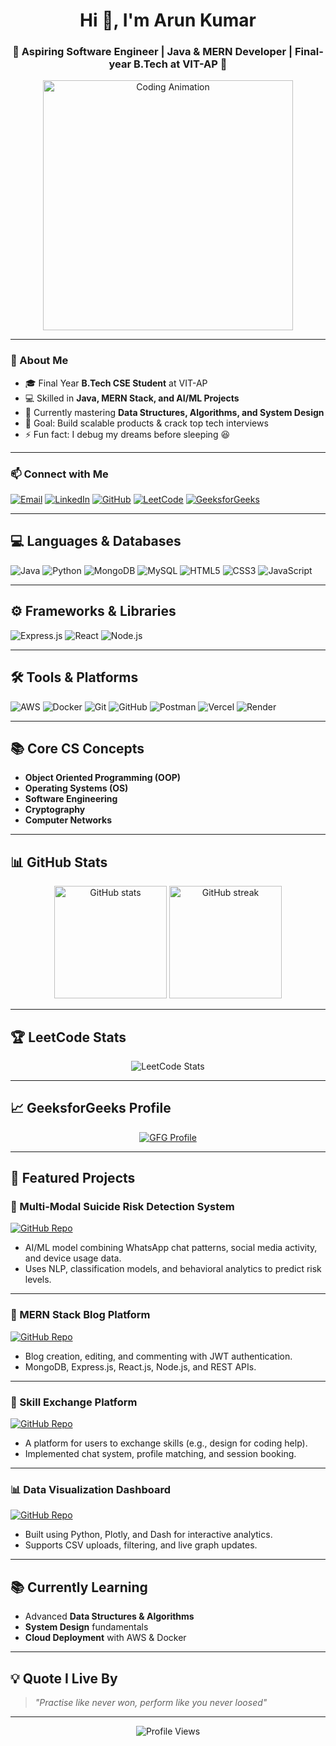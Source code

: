 <!-- HEADER -->
<h1 align="center">Hi 👋, I'm Arun Kumar</h1>
<h3 align="center">🚀 Aspiring Software Engineer | Java & MERN Developer | Final-year B.Tech at VIT-AP 🚀</h3>

<!-- ANIMATION -->
<p align="center">
  <img src="https://media.giphy.com/media/qgQUggAC3Pfv687qPC/giphy.gif" width="400" alt="Coding Animation" />
</p>

---

### 🚀 About Me
- 🎓 Final Year **B.Tech CSE Student** at VIT-AP  
- 💻 Skilled in **Java, MERN Stack, and AI/ML Projects**  
- 🌱 Currently mastering **Data Structures, Algorithms, and System Design**  
- 🎯 Goal: Build scalable products & crack top tech interviews  
- ⚡ Fun fact: I debug my dreams before sleeping 😆  

---

### 📫 Connect with Me  
<p align="left">
  <a href="mailto:arungiri2245@gmail.com"><img src="https://img.shields.io/badge/Email-D14836?style=for-the-badge&logo=gmail&logoColor=white" alt="Email" /></a>
  <a href="https://linkedin.com/in/arun30"><img src="https://img.shields.io/badge/LinkedIn-0077B5?style=for-the-badge&logo=linkedin&logoColor=white" alt="LinkedIn" /></a>
  <a href="https://github.com/candy-arun"><img src="https://img.shields.io/badge/GitHub-181717?style=for-the-badge&logo=github&logoColor=white" alt="GitHub" /></a>
  <a href="https://leetcode.com/u/candy_arun/"><img src="https://img.shields.io/badge/LeetCode-FFA116?style=for-the-badge&logo=leetcode&logoColor=white" alt="LeetCode" /></a>
  <a href="https://www.geeksforgeeks.org/user/arungirfkfd/"><img src="https://img.shields.io/badge/GeeksforGeeks-0F9D58?style=for-the-badge&logo=geeksforgeeks&logoColor=white" alt="GeeksforGeeks" /></a>
</p>

---

## 💻 Languages & Databases
![Java](https://img.shields.io/badge/Java-ED8B00?style=for-the-badge&logo=java&logoColor=white)
![Python](https://img.shields.io/badge/Python-3776AB?style=for-the-badge&logo=python&logoColor=white)
![MongoDB](https://img.shields.io/badge/MongoDB-4EA94B?style=for-the-badge&logo=mongodb&logoColor=white)
![MySQL](https://img.shields.io/badge/MySQL-00000F?style=for-the-badge&logo=mysql&logoColor=white)
![HTML5](https://img.shields.io/badge/HTML5-E34F26?style=for-the-badge&logo=html5&logoColor=white)
![CSS3](https://img.shields.io/badge/CSS3-1572B6?style=for-the-badge&logo=css3&logoColor=white)
![JavaScript](https://img.shields.io/badge/JavaScript-F7DF1E?style=for-the-badge&logo=javascript&logoColor=black)

---

## ⚙️ Frameworks & Libraries
![Express.js](https://img.shields.io/badge/Express.js-404D59?style=for-the-badge)
![React](https://img.shields.io/badge/React-61DAFB?style=for-the-badge&logo=react&logoColor=black)
![Node.js](https://img.shields.io/badge/Node.js-339933?style=for-the-badge&logo=node.js&logoColor=white)

---

## 🛠 Tools & Platforms
![AWS](https://img.shields.io/badge/AWS-232F3E?style=for-the-badge&logo=amazonaws&logoColor=white)
![Docker](https://img.shields.io/badge/Docker-2496ED?style=for-the-badge&logo=docker&logoColor=white)
![Git](https://img.shields.io/badge/Git-F05032?style=for-the-badge&logo=git&logoColor=white)
![GitHub](https://img.shields.io/badge/GitHub-181717?style=for-the-badge&logo=github&logoColor=white)
![Postman](https://img.shields.io/badge/Postman-FF6C37?style=for-the-badge&logo=postman&logoColor=white)
![Vercel](https://img.shields.io/badge/Vercel-000000?style=for-the-badge&logo=vercel&logoColor=white)
![Render](https://img.shields.io/badge/Render-46E3B7?style=for-the-badge&logo=render&logoColor=black)

---

## 📚 Core CS Concepts
- **Object Oriented Programming (OOP)**
- **Operating Systems (OS)**
- **Software Engineering**
- **Cryptography**
- **Computer Networks**

---

## 📊 GitHub Stats
<p align="center">
  <img height="180em" src="https://github-readme-stats.vercel.app/api?username=candy-arun&show_icons=true&theme=tokyonight" alt="GitHub stats" />
  <img height="180em" src="https://github-readme-streak-stats.herokuapp.com/?user=candy-arun&theme=tokyonight" alt="GitHub streak" />
</p>

---

## 🏆 LeetCode Stats
<p align="center">
  <img src="https://leetcard.jacoblin.cool/candy_arun?theme=dark&font=Karma&ext=contest" alt="LeetCode Stats" />
</p>

---

## 📈 GeeksforGeeks Profile
<p align="center">
  <a href="https://www.geeksforgeeks.org/user/arungirfkfd/">
    <img src="https://img.shields.io/badge/GeeksforGeeks-Profile-0F9D58?style=for-the-badge&logo=geeksforgeeks&logoColor=white" alt="GFG Profile" />
  </a>
</p>

---

## 🚀 Featured Projects

### 🚦 Multi-Modal Suicide Risk Detection System  
[![GitHub Repo](https://img.shields.io/badge/Repo-181717?style=for-the-badge&logo=github&logoColor=white)](YOUR_REPO_LINK)
- AI/ML model combining WhatsApp chat patterns, social media activity, and device usage data.
- Uses NLP, classification models, and behavioral analytics to predict risk levels.

---

### 📝 MERN Stack Blog Platform  
[![GitHub Repo](https://img.shields.io/badge/Repo-181717?style=for-the-badge&logo=github&logoColor=white)](https://github.com/candy-arun/mern-blog.git)
- Blog creation, editing, and commenting with JWT authentication.
- MongoDB, Express.js, React.js, Node.js, and REST APIs.

---

### 🤝 Skill Exchange Platform  
[![GitHub Repo](https://img.shields.io/badge/Repo-181717?style=for-the-badge&logo=github&logoColor=white)](YOUR_REPO_LINK)
- A platform for users to exchange skills (e.g., design for coding help).
- Implemented chat system, profile matching, and session booking.

---

### 📊 Data Visualization Dashboard  
[![GitHub Repo](https://img.shields.io/badge/Repo-181717?style=for-the-badge&logo=github&logoColor=white)](YOUR_REPO_LINK)
- Built using Python, Plotly, and Dash for interactive analytics.
- Supports CSV uploads, filtering, and live graph updates.

---

## 📚 Currently Learning
- Advanced **Data Structures & Algorithms**  
- **System Design** fundamentals  
- **Cloud Deployment** with AWS & Docker  

---

## 💡 Quote I Live By
> *"Practise like never won, perform like you never loosed"*  

---

<p align="center">
  <img src="https://komarev.com/ghpvc/?username=candy-arun&label=Profile%20Views&color=blue&style=for-the-badge" alt="Profile Views" />
</p>
